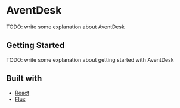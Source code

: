 # AventDesk

TODO: write some explanation about AventDesk

## Getting Started

TODO: write some explanation about getting started with AventDesk

## Built with

* [React](http://facebook.github.io/react/)
* [Flux](http://facebook.github.io/flux/)
